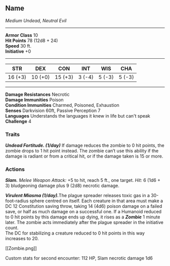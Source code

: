 <div class="statblock">
<h2>Name</h2>
<em>Medium Undead, Neutral Evil</em>
<hr>
<strong>Armor Class</strong> 10
<br>
<strong>Hit Points</strong> 78 (12d8 + 24)
<br>
<strong>Speed</strong> 30 ft.
<br>
<strong>Initiative</strong> +0
<hr>
<table class="ability-table">
  <thead>
    <tr>
      <th>STR</th>
      <th>DEX</th>
      <th>CON</th>
      <th>INT</th>
      <th>WIS</th>
      <th>CHA</th>
    </tr>
  </thead>
  <tbody>
    <tr>
      <td>16 (+3)</td>
      <td>10 (+0)</td>
      <td>15 (+3)</td>
      <td>3 (-4)</td>
      <td>5 (-3)</td>
      <td>5 (-3)</td>
    </tr>
  </tbody>
</table>
<hr>
<strong>Damage Resistances</strong> Necrotic <br>
<strong>Damage Immunities</strong> Poison <br>
<strong>Condition Immunities</strong> Charmed, Poisoned, Exhaustion <br>
<strong>Senses</strong> Darkvision 60ft, Passive Perception 7<br>
<strong>Languages</strong> Understands the languages it knew in life but can't speak<br>
<strong>Challenge</strong> 4<br>
<h3>Traits</h3>
<p><strong><em>Undead Fortitude. (1/day)</em></strong> If damage reduces the zombie to 0 hit points, the zombie drops to 1 hit point instead. The zombie can’t use this ability if the damage is radiant or from a critical hit, or if the damage taken is 15 or more.</p>
<h3>Actions</h3>
<p><strong><em>Slam.</em></strong> <em>Melee Weapon Attack:</em> +5 to hit, reach 5 ft., one target. <em>Hit:</em> 6 (1d6 + 3) bludgeoning damage plus 9 (2d8) necrotic damage.
<p><strong><em>Virulent Miasma (1/day).</em></strong>The plague spreader releases toxic gas in a 30-foot-radius sphere centred on itself. Each creature in that area must make a DC 12 Constitution saving throw, taking 14 (4d6) poison damage on a failed save, or half as much damage on a successful one. If a Humanoid reduced to 0 hit points by this damage ends up dying, it rises as a <strong><em>Zombie</em></strong> 1 minute later. The zombie acts immediately after the plague spreader in the initiative count.<br>
The DC for stabilizing a creature reduced to 0 hit points in this way increases to 20.</p>
</div>

[[Zombie.png]]

Custom stats for second encounter: 112 HP, Slam necrotic damage 1d6